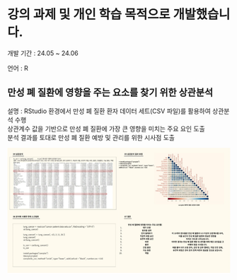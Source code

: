 <h1>
  강의 과제 및 개인 학습 목적으로 개발했습니다.
</h1>
<p>개발 기간 : 24.05 ~ 24.06    </p>
<p>언어 : R     </p>

<h2>만성 폐 질환에 영향을 주는 요소를 찾기 위한 상관분석 </h2>
<p>설명 : RStudio 환경에서 만성 폐 질환 환자 데이터 세트(CSV 파일)를 활용하여 상관분석 수행  <br>
         상관계수 값을 기반으로 만성 폐 질환에 가장 큰 영향을 미치는 주요 요인 도출 <br>
         분석 결과를 토대로 만성 폐 질환 예방 및 관리를 위한 시사점 도출 </p>

<p align="center">
  <img src="https://raw.githubusercontent.com/janghee1107/data/main/data.png" width="700">
</p>



